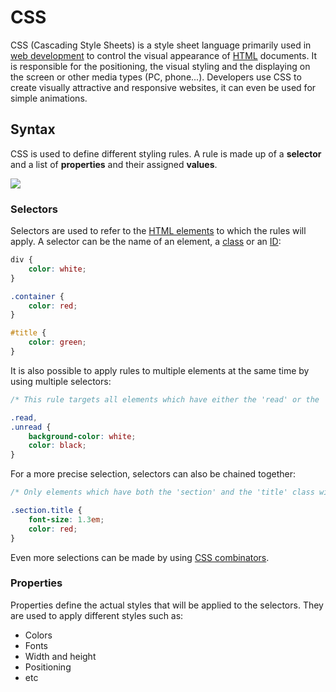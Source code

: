 # CSS

CSS (Cascading Style Sheets) is a style sheet language primarily used in [web development](web_development.md) to control the visual appearance of [HTML](../html/html.md) documents. It is responsible for the positioning, the visual styling and the displaying on the screen or other media types (PC, phone...). Developers use CSS to create visually attractive and responsive websites, it can even be used for simple animations.

## Syntax

CSS is used to define different styling rules. A rule is made up of a **selector** and a list of **properties** and their assigned **values**.

![](css_syntax.png)

### Selectors

Selectors are used to refer to the [HTML elements](html_elements_tags.md) to which the rules will apply. A selector can be the name of an element, a [class](html_attributes.md#Class) or an [ID](html_attributes.md#ID):

```css
div {
	color: white;
}

.container {
	color: red;
}

#title {
	color: green;
}
```

It is also possible to apply rules to multiple elements at the same time by using multiple selectors:

```css
/* This rule targets all elements which have either the 'read' or the 'unread' class */

.read,
.unread {
	background-color: white;
	color: black;
}
```

For a more precise selection, selectors can also be chained together:

```css
/* Only elements which have both the 'section' and the 'title' class will be targeted */

.section.title {
	font-size: 1.3em;
	color: red;
}
```

Even more selections can be made by using [CSS combinators](css_combinators.md).

### Properties

Properties define the actual styles that will be applied to the selectors. They are used to apply different styles such as:
- Colors
- Fonts
- Width and height
- Positioning
- etc